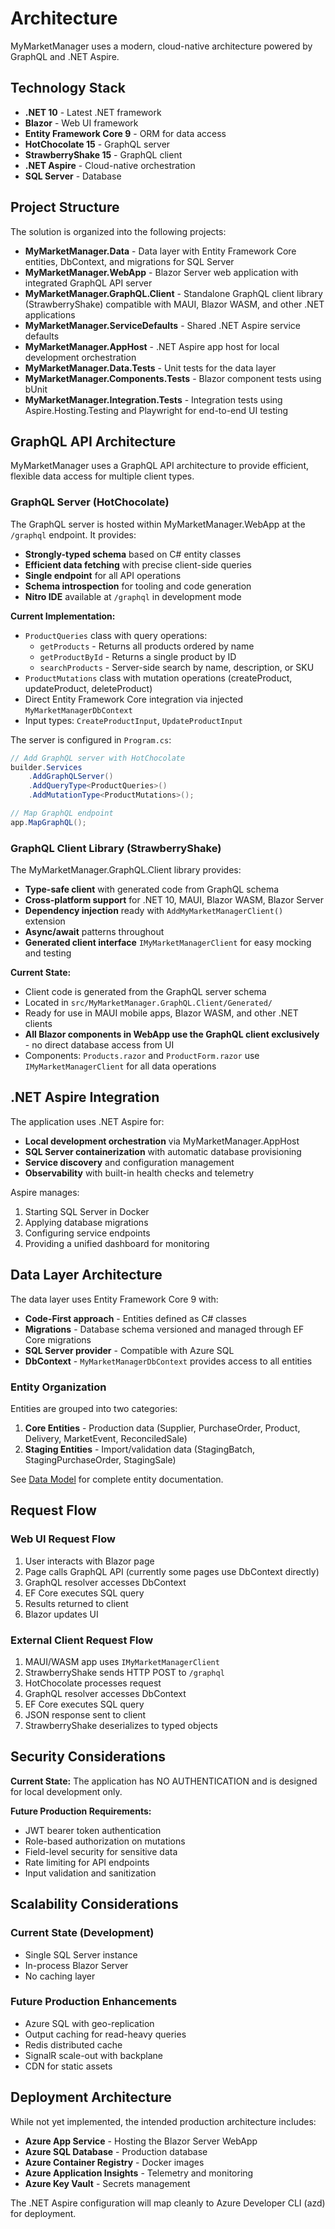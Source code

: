 # Architecture

MyMarketManager uses a modern, cloud-native architecture powered by GraphQL and .NET Aspire.

## Technology Stack

- **.NET 10** - Latest .NET framework
- **Blazor** - Web UI framework
- **Entity Framework Core 9** - ORM for data access
- **HotChocolate 15** - GraphQL server
- **StrawberryShake 15** - GraphQL client
- **.NET Aspire** - Cloud-native orchestration
- **SQL Server** - Database

## Project Structure

The solution is organized into the following projects:

- **MyMarketManager.Data** - Data layer with Entity Framework Core entities, DbContext, and migrations for SQL Server
- **MyMarketManager.WebApp** - Blazor Server web application with integrated GraphQL API server
- **MyMarketManager.GraphQL.Client** - Standalone GraphQL client library (StrawberryShake) compatible with MAUI, Blazor WASM, and other .NET applications
- **MyMarketManager.ServiceDefaults** - Shared .NET Aspire service defaults
- **MyMarketManager.AppHost** - .NET Aspire app host for local development orchestration
- **MyMarketManager.Data.Tests** - Unit tests for the data layer
- **MyMarketManager.Components.Tests** - Blazor component tests using bUnit
- **MyMarketManager.Integration.Tests** - Integration tests using Aspire.Hosting.Testing and Playwright for end-to-end UI testing

## GraphQL API Architecture

MyMarketManager uses a GraphQL API architecture to provide efficient, flexible data access for multiple client types.

### GraphQL Server (HotChocolate)

The GraphQL server is hosted within MyMarketManager.WebApp at the `/graphql` endpoint. It provides:

- **Strongly-typed schema** based on C# entity classes
- **Efficient data fetching** with precise client-side queries
- **Single endpoint** for all API operations
- **Schema introspection** for tooling and code generation
- **Nitro IDE** available at `/graphql` in development mode

**Current Implementation:**
- `ProductQueries` class with query operations:
  - `getProducts` - Returns all products ordered by name
  - `getProductById` - Returns a single product by ID
  - `searchProducts` - Server-side search by name, description, or SKU
- `ProductMutations` class with mutation operations (createProduct, updateProduct, deleteProduct)
- Direct Entity Framework Core integration via injected `MyMarketManagerDbContext`
- Input types: `CreateProductInput`, `UpdateProductInput`

The server is configured in `Program.cs`:

```csharp
// Add GraphQL server with HotChocolate
builder.Services
    .AddGraphQLServer()
    .AddQueryType<ProductQueries>()
    .AddMutationType<ProductMutations>();

// Map GraphQL endpoint
app.MapGraphQL();
```

### GraphQL Client Library (StrawberryShake)

The MyMarketManager.GraphQL.Client library provides:

- **Type-safe client** with generated code from GraphQL schema
- **Cross-platform support** for .NET 10, MAUI, Blazor WASM, Blazor Server
- **Dependency injection** ready with `AddMyMarketManagerClient()` extension
- **Async/await** patterns throughout
- **Generated client interface** `IMyMarketManagerClient` for easy mocking and testing

**Current State:**
- Client code is generated from the GraphQL server schema
- Located in `src/MyMarketManager.GraphQL.Client/Generated/`
- Ready for use in MAUI mobile apps, Blazor WASM, and other .NET clients
- **All Blazor components in WebApp use the GraphQL client exclusively** - no direct database access from UI
- Components: `Products.razor` and `ProductForm.razor` use `IMyMarketManagerClient` for all data operations

## .NET Aspire Integration

The application uses .NET Aspire for:
- **Local development orchestration** via MyMarketManager.AppHost
- **SQL Server containerization** with automatic database provisioning
- **Service discovery** and configuration management
- **Observability** with built-in health checks and telemetry

Aspire manages:
1. Starting SQL Server in Docker
2. Applying database migrations
3. Configuring service endpoints
4. Providing a unified dashboard for monitoring

## Data Layer Architecture

The data layer uses Entity Framework Core 9 with:

- **Code-First approach** - Entities defined as C# classes
- **Migrations** - Database schema versioned and managed through EF Core migrations
- **SQL Server provider** - Compatible with Azure SQL
- **DbContext** - `MyMarketManagerDbContext` provides access to all entities

### Entity Organization

Entities are grouped into two categories:

1. **Core Entities** - Production data (Supplier, PurchaseOrder, Product, Delivery, MarketEvent, ReconciledSale)
2. **Staging Entities** - Import/validation data (StagingBatch, StagingPurchaseOrder, StagingSale)

See [Data Model](data-model.md) for complete entity documentation.

## Request Flow

### Web UI Request Flow

1. User interacts with Blazor page
2. Page calls GraphQL API (currently some pages use DbContext directly)
3. GraphQL resolver accesses DbContext
4. EF Core executes SQL query
5. Results returned to client
6. Blazor updates UI

### External Client Request Flow

1. MAUI/WASM app uses `IMyMarketManagerClient`
2. StrawberryShake sends HTTP POST to `/graphql`
3. HotChocolate processes request
4. GraphQL resolver accesses DbContext
5. EF Core executes SQL query
6. JSON response sent to client
7. StrawberryShake deserializes to typed objects

## Security Considerations

**Current State:** The application has NO AUTHENTICATION and is designed for local development only.

**Future Production Requirements:**
- JWT bearer token authentication
- Role-based authorization on mutations
- Field-level security for sensitive data
- Rate limiting for API endpoints
- Input validation and sanitization

## Scalability Considerations

### Current State (Development)
- Single SQL Server instance
- In-process Blazor Server
- No caching layer

### Future Production Enhancements
- Azure SQL with geo-replication
- Output caching for read-heavy queries
- Redis distributed cache
- SignalR scale-out with backplane
- CDN for static assets

## Deployment Architecture

While not yet implemented, the intended production architecture includes:

- **Azure App Service** - Hosting the Blazor Server WebApp
- **Azure SQL Database** - Production database
- **Azure Container Registry** - Docker images
- **Azure Application Insights** - Telemetry and monitoring
- **Azure Key Vault** - Secrets management

The .NET Aspire configuration will map cleanly to Azure Developer CLI (azd) for deployment.
